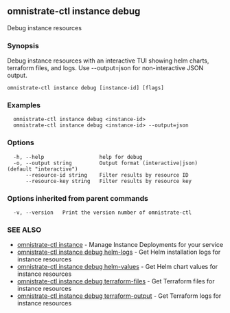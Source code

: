 ## omnistrate-ctl instance debug

Debug instance resources

### Synopsis

Debug instance resources with an interactive TUI showing helm charts, terraform files, and logs. Use --output=json for non-interactive JSON output.

```
omnistrate-ctl instance debug [instance-id] [flags]
```

### Examples

```
  omnistrate-ctl instance debug <instance-id>
  omnistrate-ctl instance debug <instance-id> --output=json
```

### Options

```
  -h, --help                  help for debug
  -o, --output string         Output format (interactive|json) (default "interactive")
      --resource-id string    Filter results by resource ID
      --resource-key string   Filter results by resource key
```

### Options inherited from parent commands

```
  -v, --version   Print the version number of omnistrate-ctl
```

### SEE ALSO

* [omnistrate-ctl instance](omnistrate-ctl_instance.md)	 - Manage Instance Deployments for your service
* [omnistrate-ctl instance debug helm-logs](omnistrate-ctl_instance_debug_helm-logs.md)	 - Get Helm installation logs for instance resources
* [omnistrate-ctl instance debug helm-values](omnistrate-ctl_instance_debug_helm-values.md)	 - Get Helm chart values for instance resources
* [omnistrate-ctl instance debug terraform-files](omnistrate-ctl_instance_debug_terraform-files.md)	 - Get Terraform files for instance resources
* [omnistrate-ctl instance debug terraform-output](omnistrate-ctl_instance_debug_terraform-output.md)	 - Get Terraform logs for instance resources

